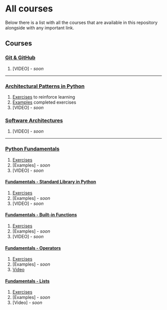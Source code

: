 # All courses

Below there is a list with all the courses that are available in this repository alongside with any important link.

## Courses

### [Git & GitHub](git_and_github/Git%20&%20GitHub.pdf)

1. [VIDEO] - *soon*

---

### [Architectural Patterns in Python](architectures/architectural_patterns_python/docs/Architectural%20Patterns%20in%20Python.pdf)

1. [Exercises](architectures/architectural_patterns_python/docs/exercises.md) to reinforce learning
2. [Examples](architectures/architectural_patterns_python/docs/examples_exercise_completed/) completed exercises
3. [VIDEO] - *soon*

### [Software Architectures](architectures/software_architectures/Software%20Architectures.pdf)

1. [VIDEO] - *soon*

---

### [Python Fundamentals](/python_fundamentals/1_fundamentals_overview/docs/Python%20Fundamentals.pdf)

1. [Exercises](/python_fundamentals/1_fundamentals_overview/docs/exercises.md)
2. [Examples] - *soon*
3. [VIDEO] - *soon*

#### [Fundamentals - Standard Library in Python](/python_fundamentals/standard_library/docs/Python%20Standard%20Library.pdf)

1. [Exercises](/python_fundamentals/standard_library/docs/exercises.md)
2. [Examples] - *soon*
3. [VIDEO] - *soon*

#### [Fundamentals - Built-in Functions](/python_fundamentals/built_in_functions/docs/Python%20Fundamentals_%20builtin%20functions%20-%20in%20depth.pdf)

1. [Exercises](/python_fundamentals/built_in_functions/docs/exercises.md)
2. [Examples] - *soon*
3. [VIDEO] - *soon*

#### [Fundamentals - Operators](/python_fundamentals/operators/docs/Python%20Fundamentals_%20Operators.pdf)

1. [Exercises](/python_fundamentals/operators/docs/exercises.md)
2. [Examples] - *soon*
3. [Video](https://youtu.be/x65InWASpVw)

#### [Fundamentals - Lists](/python_fundamentals/lists/docs/Python%20Fundamentals_%20Lists.pdf)

1. [Exercises](/python_fundamentals/lists/docs/exercises.md)
2. [Examples] - *soon*
3. [Video] - *soon*
